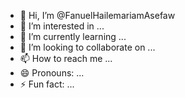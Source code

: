- 👋 Hi, I’m @FanuelHailemariamAsefaw
- 👀 I’m interested in ...
- 🌱 I’m currently learning ...
- 💞️ I’m looking to collaborate on ...
- 📫 How to reach me ...
- 😄 Pronouns: ...
- ⚡ Fun fact: ...

<!---
FanuelHailemariamAsefaw/FanuelHailemariamAsefaw is a ✨ special ✨ repository because its `README.md` (this file) appears on your GitHub profile.
You can click the Preview link to take a look at your changes.
--->
